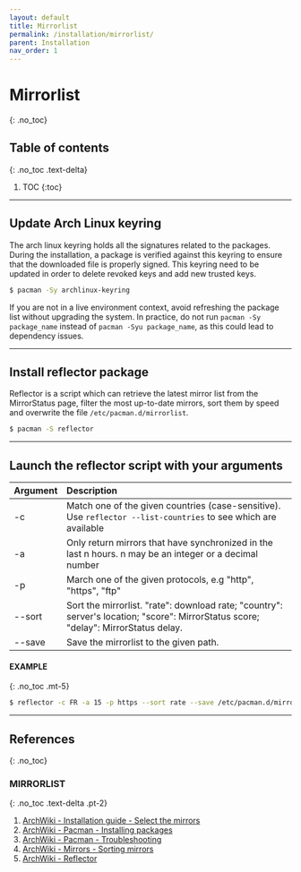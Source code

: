 ```yaml
---
layout: default
title: Mirrorlist
permalink: /installation/mirrorlist/
parent: Installation
nav_order: 1
---
```


# Mirrorlist
{: .no_toc}

## Table of contents
{: .no_toc .text-delta}

1. TOC
{:toc}

---

## Update Arch Linux keyring

The arch linux keyring holds all the signatures related to the packages. During the installation, a package is verified against this keyring to ensure that the downloaded file is properly signed. This keyring need to be updated in order to delete revoked keys and add new trusted keys.

```bash
$ pacman -Sy archlinux-keyring
```

If you are not in a live environment context, avoid refreshing the package list without upgrading the system. In practice, do not run `pacman -Sy package_name` instead of `pacman -Syu package_name`, as this could lead to dependency issues.

---

## Install reflector package

Reflector is a script which can retrieve the latest mirror list from the MirrorStatus page, filter the most up-to-date mirrors, sort them by speed and overwrite the file `/etc/pacman.d/mirrorlist`.

```bash
$ pacman -S reflector
```

---

## Launch the reflector script with your arguments

| Argument | Description                                                                                                                         |
| :------- | :---------------------------------------------------------------------------------------------------------------------------------- |
| -c       | Match one of the given countries (case-sensitive). Use `reflector --list-countries` to see which are available                                  |
| -a       | Only return mirrors that have synchronized in the last n hours. n may be an integer or a decimal number                             |
| -p       | March one of the given protocols, e.g "http", "https", "ftp"                                                                        |
| --sort   | Sort the mirrorlist. "rate": download rate; "country": server's location; "score": MirrorStatus score; "delay": MirrorStatus delay. |
| --save   | Save the mirrorlist to the given path.                                                                                              |

#### EXAMPLE
{: .no_toc .mt-5}

```bash
$ reflector -c FR -a 15 -p https --sort rate --save /etc/pacman.d/mirrorlist
```

---

## References
{: .no_toc}

### MIRRORLIST
{: .no_toc .text-delta .pt-2}

1. [ArchWiki - Installation guide - Select the mirrors](https://wiki.archlinux.org/index.php/Installation_guide#Select_the_mirrors)
1. [ArchWiki - Pacman - Installing packages](https://wiki.archlinux.org/index.php/Pacman#Installing_packages)
1. [ArchWiki - Pacman - Troubleshooting](https://wiki.archlinux.org/index.php/Pacman#Signature_from_%22User_%3Cemail@example.org%3E%22_is_unknown_trust,_installation_failed)
1. [ArchWiki - Mirrors - Sorting mirrors](https://wiki.archlinux.org/index.php/Mirrors#Sorting_mirrors)
1. [ArchWiki - Reflector](https://wiki.archlinux.org/index.php/Reflector)

